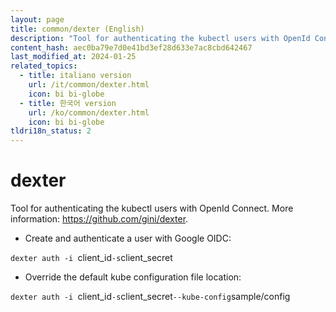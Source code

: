 ```yaml
---
layout: page
title: common/dexter (English)
description: "Tool for authenticating the kubectl users with OpenId Connect."
content_hash: aec0ba79e7d0e41bd3ef28d633e7ac8cbd642467
last_modified_at: 2024-01-25
related_topics:
  - title: italiano version
    url: /it/common/dexter.html
    icon: bi bi-globe
  - title: 한국어 version
    url: /ko/common/dexter.html
    icon: bi bi-globe
tldri18n_status: 2
---
```

# dexter

Tool for authenticating the kubectl users with OpenId Connect.
More information: <https://github.com/gini/dexter>.

- Create and authenticate a user with Google OIDC:

`dexter auth -i `<span class="tldr-var badge badge-pill bg-dark-lm bg-white-dm text-white-lm text-dark-dm font-weight-bold">client_id</span>` -s `<span class="tldr-var badge badge-pill bg-dark-lm bg-white-dm text-white-lm text-dark-dm font-weight-bold">client_secret</span>

- Override the default kube configuration file location:

`dexter auth -i `<span class="tldr-var badge badge-pill bg-dark-lm bg-white-dm text-white-lm text-dark-dm font-weight-bold">client_id</span>` -s `<span class="tldr-var badge badge-pill bg-dark-lm bg-white-dm text-white-lm text-dark-dm font-weight-bold">client_secret</span>` --kube-config `<span class="tldr-var badge badge-pill bg-dark-lm bg-white-dm text-white-lm text-dark-dm font-weight-bold">sample/config</span>
